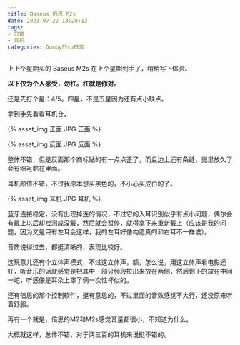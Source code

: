 ```yaml
---
title: Baseus 倍思 M2s
date: 2023-07-22 13:20:13
tags:
- 日常
- 耳机
categories: Dumby的sb日常
---
```


上上个星期买的 Baseus M2s 在上个星期到手了，稍稍写下体验。

<!--more-->

**以下仅为个人感受，勿杠。杠就是你对。**

还是先打个星：4/5。四星，不是五星因为还有点小缺点。

拿到手先看看耳机仓。

{% asset_img 正面.JPG 正面 %}

{% asset_img 反面.JPG 反面 %}

整体不错，但是反面那个商标贴的有一点点歪了，而且边上还有条缝，兜里放久了会有细毛黏在里面。

耳机颜值不错，不过我原本想买黑色的，不小心买成白的了。

{% asset_img 耳机.JPG 耳机 %}

蓝牙连接稳定，没有出现掉连的情况，不过它的入耳识别似乎有点小问题，偶尔会有戴上以后却检测成没戴，然后就会暂停，就得拿下来重新戴上（应该是我的问题，因为又是只有左耳会这样，我的左耳好像构造真的和右耳不一样诶）。

音质说得过去，都挺清晰的，表现比较好。

这玩意儿还有个立体声模式，不过这立体声，额，怎么说，用这立体声看电影还好，听音乐的话就感觉是把其中一部分频段拉出来放在两侧，然后剩下的放在中间一坨，听感像是耳朵上罩了俩一次性杯似的。

还有倍思的那个控制软件，挺有意思的，不过里面的音效感觉不大行，还没原来听着舒服。

再有一个就是，倍思的M2和M2s感觉音量都很小，不知道为什么。

大概就这样，总体不错，对于两三百的耳机来说挺不错的。